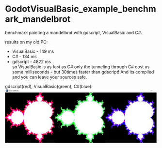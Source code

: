 # GodotVisualBasic_example_benchmark_mandelbrot     
benchmark painting a mandelbrot with gdscript, VisualBasic and C#.

results on my old PC:    
- VisualBasic - 149 ms    
- C# - 134 ms    
- gdscript - 4822 ms    
so VisualBasic is as fast as C# only the tunneling through C# cost us some milliseconds - but 30times faster than gdscript! And its compiled and you can leave your sources safe.    


gdscript(red), VisualBasic(green), C#(blue):    
![Pic1](mandelbrotsmall.jpg)

